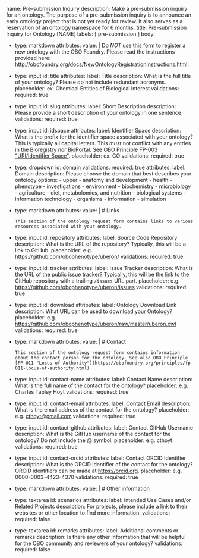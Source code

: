 name: Pre-submission Inquiry
description: Make a pre-submission inquiry for an ontology. The purpose of a pre-submission inquiry is to announce an early ontology project that is not yet ready for review. It also serves as a reservation of an ontology namespace for 6 months.
title: Pre-submission Inquiry for Ontology [NAME]
labels: [ pre-submission ]
body:
  - type: markdown
    attributes:
      value: |
        Do _NOT_ use this form to register a new ontology with the OBO Foundry. Please read the instructions provided here: http://obofoundry.org/docs/NewOntologyRegistrationInstructions.html.
  - type: input
    id: title
    attributes:
      label: Title
      description: What is the full title of your ontology? Please do not include redundant acronyms.
      placeholder: ex. Chemical Entities of Biological Interest
    validations:
      required: true
  - type: input
    id: slug
    attributes:
      label: Short Description
      description: Please provide a short description of your ontology in one sentence.
    validations:
      required: true
  - type: input
    id: idspace
    attributes:
      label: Identifier Space
      description: What is the prefix for the identifier space associated with your ontology? This is typically all capital letters. This *must* not conflict with any entries in the [Bioregistry](https://bioregistry.io/registry) nor [BioPortal](https://bioportal.bioontology.org). See OBO Principle [FP-003 "URI/Identifier Space"](https://obofoundry.org/principles/fp-003-uris.html).
      placeholder: ex. GO
    validations:
      required: true
  - type: dropdown
    id: domain
    validations:
      required: true
    attributes:
      label: Domain
      description: Please choose the domain that best describes your ontology
      options:
        - upper
        - anatomy and development
        - health
        - phenotype
        - investigations
        - environment
        - biochemistry
        - microbiology
        - agriculture
        - diet, metabolomics, and nutrition
        - biological systems
        - information technology
        - organisms
        - information
        - simulation
  - type: markdown
    attributes:
      value: |
        # Links

        This section of the ontology request form contains links to various resources associated with your ontology.
  - type: input
    id: repository
    attributes:
      label: Source Code Repository
      description: What is the URL of the repository? Typically, this will be a link to GitHub.
      placeholder: e.g. https://github.com/obophenotype/uberon/
    validations:
      required: true
  - type: input
    id: tracker
    attributes:
      label: Issue Tracker
      description: What is the URL of the public issue tracker? Typically, this will be the link to the GitHub repository with a trailing `/issues` URL part.
      placeholder: e.g. https://github.com/obophenotype/uberon/issues
    validations:
      required: true
  - type: input
    id: download
    attributes:
      label: Ontology Download Link
      description: What URL can be used to download your Ontology?
      placeholder: e.g. https://github.com/obophenotype/uberon/raw/master/uberon.owl
    validations:
      required: true

  - type: markdown
    attributes:
      value: |
        # Contact

        This section of the ontology request form contains information about the contact person for the ontology. See also OBO Principle [FP-011 "Locus of Authority"](https://obofoundry.org/principles/fp-011-locus-of-authority.html)
  - type: input
    id: contact-name
    attributes:
      label: Contact Name
      description: What is the full name of the contact for the ontology?
      placeholder: e.g. Charles Tapley Hoyt
    validations:
      required: true
  - type: input
    id: contact-email
    attributes:
      label: Contact Email
      description: What is the email address of the contact for the ontology?
      placeholder: e.g. cthoyt@gmail.com
    validations:
      required: true
  - type: input
    id: contact-github
    attributes:
      label: Contact GitHub Username
      description: What is the GitHub username of the contact for the ontology? Do not include the @ symbol.
      placeholder: e.g. cthoyt
    validations:
      required: true
  - type: input
    id: contact-orcid
    attributes:
      label: Contact ORCID Identifier
      description: What is the ORCID identifier of the contact for the ontology? ORCID identifiers can be made at https://orcid.org.
      placeholder: e.g. 0000-0003-4423-4370
    validations:
      required: true

  - type: markdown
    attributes:
      value: |
        # Other information

  - type: textarea
    id: scenarios
    attributes:
      label: Intended Use Cases and/or Related Projects
      description: For projects, please include a link to their websites or other location to find more information.
    validations:
      required: false
  - type: textarea
    id: remarks
    attributes:
      label: Additional comments or remarks
      description: Is there any other information that will be helpful for the OBO community and reviewers of your ontology?
    validations:
      required: false
  
